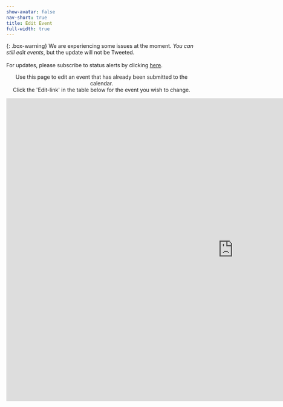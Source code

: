 ```yaml
---
show-avatar: false
nav-short: true
title: Edit Event
full-width: true
---
```

{: .box-warning}
<i class="fa fa-bolt icon-yellow" aria-hidden="true"></i> We are experiencing some issues at the moment. _You can still edit events_, but the update will not be Tweeted. <br><br>For updates, please subscribe to status alerts by clicking <a title="Webpage Status" href="https://openresearchcalendar.statuspage.io" target="_blank" rel="noopener">here</a>.   

<p style="text-align: center;">Use this page to edit an event that has already been submitted to the calendar.<br />Click the 'Edit-link' in the table below for the event you wish to change.</p>

<p style="text-align: center;"><iframe style="border: 0;" src="https://datastudio.google.com/embed/reporting/f5bd0021-f205-4f69-aa32-5c13f38f0603/page/HWJOC" width="1200" height="800" frameborder="0" allowfullscreen="allowfullscreen"></iframe></p>



